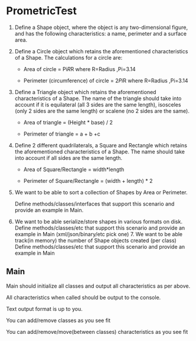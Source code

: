 # PrometricTest

1. Define a Shape object, where the object is any two-dimensional figure, and has the following characteristics: a name, perimeter and a surface area.

2. Define a Circle object which retains the aforementioned characteristics of a Shape. The calculations for a circle are:

    - Area of circle = Pi*R*R  where R=Radius ,Pi=3.14

    - Perimeter (circumference) of circle = 2*Pi*R where R=Radius ,Pi=3.14
    
3. Define a Triangle object which retains the aforementioned characteristics of a Shape. The name of the triangle should take into account if it is equilateral (all 3 sides are the same length), isosceles (only 2 sides are the same length) or scalene (no 2 sides are the same).
    - Area of triangle = (Height * base) / 2

    - Perimeter of triangle = a + b +c
    
4. Define 2 different quadrilaterals, a Square and Rectangle which retains the aforementioned characteristics of a Shape. The name should take into account if all sides are the same length.
     - Area of Square/Rectangle = width*length 
     
     - Perimeter of Square/Rectangle = (width + length) * 2
     
5. We want to be able to sort a collection of Shapes by Area or Perimeter.

    Define methods/classes/interfaces that support this scenario and provide an example in Main.

6. We want to be able serialize/store shapes in various formats on disk. Define methods/classes/etc that support this scenario and provide an example in Main (xml/json/binary/etc pick one) 7. We want to be able track(in memory) the number of Shape objects created (per class) Define methods/classes/etc that support this scenario and provide an example in Main

## Main

Main should initialize all classes and output all characteristics as per above.

All characteristics when called should be output to the console.

Text output format is up to you.

You can add/remove classes as you see fit 

You can add/remove/move(between classes) characteristics as you see fit 
